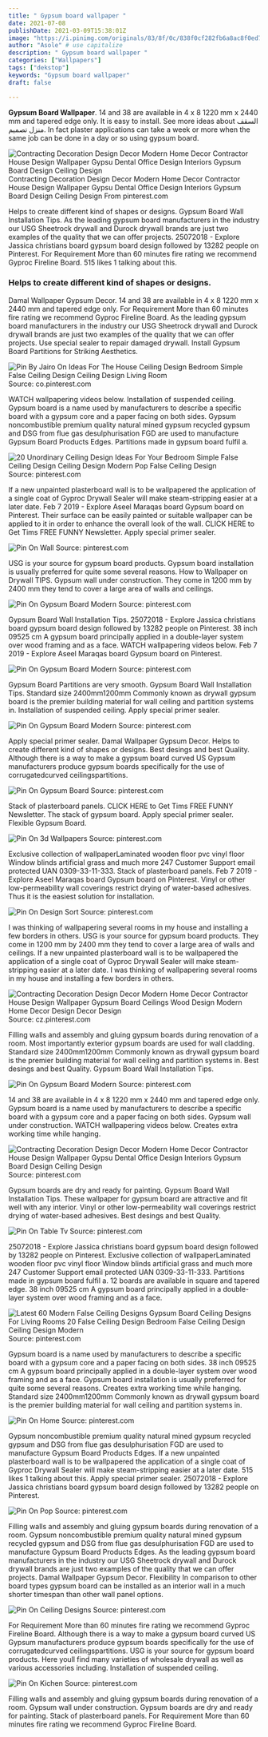 ```yaml
---
title: " Gypsum board wallpaper "
date: 2021-07-08
publishDate: 2021-03-09T15:38:01Z
image: "https://i.pinimg.com/originals/83/8f/0c/838f0cf282fb6a8ac8f0ed747ef3f234.jpg"
author: "Asole" # use capitalize
description: " Gypsum board wallpaper "
categories: ["Wallpapers"]
tags: ["dekstop"]
keywords: "Gypsum board wallpaper"
draft: false

---
```



**Gypsum Board Wallpaper**. 14 and 38 are available in 4 x 8 1220 mm x 2440 mm and tapered edge only. It is easy to install. See more ideas about السقف منزل تصميم. In fact plaster applications can take a week or more when the same job can be done in a day or so using gypsum board.

![Contracting Decoration Design Decor Modern Home Decor Contractor House Design Wallpaper Gypsu Dental Office Design Interiors Gypsum Board Design Ceiling Design](https://i.pinimg.com/originals/4b/d7/39/4bd73928be2a2ae8ae3c45a8f857a33c.jpg "Contracting Decoration Design Decor Modern Home Decor Contractor House Design Wallpaper Gypsu Dental Office Design Interiors Gypsum Board Design Ceiling Design")
Contracting Decoration Design Decor Modern Home Decor Contractor House Design Wallpaper Gypsu Dental Office Design Interiors Gypsum Board Design Ceiling Design From pinterest.com


Helps to create different kind of shapes or designs. Gypsum Board Wall Installation Tips. As the leading gypsum board manufacturers in the industry our USG Sheetrock drywall and Durock drywall brands are just two examples of the quality that we can offer projects. 25072018 - Explore Jassica christians board gypsum board design followed by 13282 people on Pinterest. For Requirement More than 60 minutes fire rating we recommend Gyproc Fireline Board. 515 likes 1 talking about this.

### Helps to create different kind of shapes or designs.

Damal Wallpaper Gypsum Decor. 14 and 38 are available in 4 x 8 1220 mm x 2440 mm and tapered edge only. For Requirement More than 60 minutes fire rating we recommend Gyproc Fireline Board. As the leading gypsum board manufacturers in the industry our USG Sheetrock drywall and Durock drywall brands are just two examples of the quality that we can offer projects. Use special sealer to repair damaged drywall. Install Gypsum Board Partitions for Striking Aesthetics.


![Pin By Jairo On Ideas For The House Ceiling Design Bedroom Simple False Ceiling Design Ceiling Design Living Room](https://i.pinimg.com/originals/c7/fe/43/c7fe43a10beb117b3178423be44ed968.jpg "Pin By Jairo On Ideas For The House Ceiling Design Bedroom Simple False Ceiling Design Ceiling Design Living Room")
Source: co.pinterest.com

WATCH wallpapering videos below. Installation of suspended ceiling. Gypsum board is a name used by manufacturers to describe a specific board with a gypsum core and a paper facing on both sides. Gypsum noncombustible premium quality natural mined gypsum recycled gypsum and DSG from flue gas desulphurisation FGD are used to manufacture Gypsum Board Products Edges. Partitions made in gypsum board fulfil a.

![20 Unordinary Ceiling Design Ideas For Your Bedroom Simple False Ceiling Design Ceiling Design Modern Pop False Ceiling Design](https://i.pinimg.com/originals/52/75/75/52757511c090adb0473b358cecdbbd1a.jpg "20 Unordinary Ceiling Design Ideas For Your Bedroom Simple False Ceiling Design Ceiling Design Modern Pop False Ceiling Design")
Source: pinterest.com

If a new unpainted plasterboard wall is to be wallpapered the application of a single coat of Gyproc Drywall Sealer will make steam-stripping easier at a later date. Feb 7 2019 - Explore Aseel Maraqas board Gypsum board on Pinterest. Their surface can be easily painted or suitable wallpaper can be applied to it in order to enhance the overall look of the wall. CLICK HERE to Get Tims FREE FUNNY Newsletter. Apply special primer sealer.

![Pin On Wall](https://i.pinimg.com/600x315/6f/7b/bd/6f7bbdbe0b6212c47ed0dba42588f5b7.jpg "Pin On Wall")
Source: pinterest.com

USG is your source for gypsum board products. Gypsum board installation is usually preferred for quite some several reasons. How to Wallpaper on Drywall TIPS. Gypsum wall under construction. They come in 1200 mm by 2400 mm they tend to cover a large area of walls and ceilings.

![Pin On Gypsum Board Modern](https://i.pinimg.com/originals/38/a0/36/38a03605e9d4c29540c7cd68408a35d1.jpg "Pin On Gypsum Board Modern")
Source: pinterest.com

Gypsum Board Wall Installation Tips. 25072018 - Explore Jassica christians board gypsum board design followed by 13282 people on Pinterest. 38 inch 09525 cm A gypsum board principally applied in a double-layer system over wood framing and as a face. WATCH wallpapering videos below. Feb 7 2019 - Explore Aseel Maraqas board Gypsum board on Pinterest.

![Pin On Gypsum Board Modern](https://i.pinimg.com/originals/bc/6a/d6/bc6ad67ac2c434061129ace229b00fc5.jpg "Pin On Gypsum Board Modern")
Source: pinterest.com

Gypsum Board Partitions are very smooth. Gypsum Board Wall Installation Tips. Standard size 2400mm1200mm Commonly known as drywall gypsum board is the premier building material for wall ceiling and partition systems in. Installation of suspended ceiling. Apply special primer sealer.

![Pin On Gypsum Board Modern](https://i.pinimg.com/originals/53/24/23/5324233ea911d041c8bad2a8877fa7bf.jpg "Pin On Gypsum Board Modern")
Source: pinterest.com

Apply special primer sealer. Damal Wallpaper Gypsum Decor. Helps to create different kind of shapes or designs. Best desings and best Quality. Although there is a way to make a gypsum board curved US Gypsum manufacturers produce gypsum boards specifically for the use of corrugatedcurved ceilingspartitions.

![Pin On Gypsum Board](https://i.pinimg.com/originals/0c/54/67/0c54671ee4ab536e6961df94a17ae46d.jpg "Pin On Gypsum Board")
Source: pinterest.com

Stack of plasterboard panels. CLICK HERE to Get Tims FREE FUNNY Newsletter. The stack of gypsum board. Apply special primer sealer. Flexible Gypsum Board.

![Pin On 3d Wallpapers](https://i.pinimg.com/736x/e8/d2/86/e8d28654abbe9fb67c0b79292b643e3f.jpg "Pin On 3d Wallpapers")
Source: pinterest.com

Exclusive collection of wallpaperLaminated wooden floor pvc vinyl floor Window blinds artificial grass and much more 247 Customer Support email protected UAN 0309-33-11-333. Stack of plasterboard panels. Feb 7 2019 - Explore Aseel Maraqas board Gypsum board on Pinterest. Vinyl or other low-permeability wall coverings restrict drying of water-based adhesives. Thus it is the easiest solution for installation.

![Pin On Design Sort](https://i.pinimg.com/564x/18/e0/f2/18e0f27baddfb7874bb4635ffb7c41b0.jpg "Pin On Design Sort")
Source: pinterest.com

I was thinking of wallpapering several rooms in my house and installing a few borders in others. USG is your source for gypsum board products. They come in 1200 mm by 2400 mm they tend to cover a large area of walls and ceilings. If a new unpainted plasterboard wall is to be wallpapered the application of a single coat of Gyproc Drywall Sealer will make steam-stripping easier at a later date. I was thinking of wallpapering several rooms in my house and installing a few borders in others.

![Contracting Decoration Design Decor Modern Home Decor Contractor House Design Wallpaper Gypsum Board Ceilings Wood Design Modern Home Decor Design Decor Design](https://i.pinimg.com/originals/31/2b/14/312b143b9228cd9a56375e9d80f5743f.jpg "Contracting Decoration Design Decor Modern Home Decor Contractor House Design Wallpaper Gypsum Board Ceilings Wood Design Modern Home Decor Design Decor Design")
Source: cz.pinterest.com

Filling walls and assembly and gluing gypsum boards during renovation of a room. Most importantly exterior gypsum boards are used for wall cladding. Standard size 2400mm1200mm Commonly known as drywall gypsum board is the premier building material for wall ceiling and partition systems in. Best desings and best Quality. Gypsum Board Wall Installation Tips.

![Pin On Gypsum Board Modern](https://i.pinimg.com/originals/75/ee/43/75ee43007e61f026bd4edd27dbd6b421.jpg "Pin On Gypsum Board Modern")
Source: pinterest.com

14 and 38 are available in 4 x 8 1220 mm x 2440 mm and tapered edge only. Gypsum board is a name used by manufacturers to describe a specific board with a gypsum core and a paper facing on both sides. Gypsum wall under construction. WATCH wallpapering videos below. Creates extra working time while hanging.

![Contracting Decoration Design Decor Modern Home Decor Contractor House Design Wallpaper Gypsu Dental Office Design Interiors Gypsum Board Design Ceiling Design](https://i.pinimg.com/originals/4b/d7/39/4bd73928be2a2ae8ae3c45a8f857a33c.jpg "Contracting Decoration Design Decor Modern Home Decor Contractor House Design Wallpaper Gypsu Dental Office Design Interiors Gypsum Board Design Ceiling Design")
Source: pinterest.com

Gypsum boards are dry and ready for painting. Gypsum Board Wall Installation Tips. These wallpaper for gypsum board are attractive and fit well with any interior. Vinyl or other low-permeability wall coverings restrict drying of water-based adhesives. Best desings and best Quality.

![Pin On Table Tv](https://i.pinimg.com/474x/80/a7/e6/80a7e69b209819d66baafc9be1809d12.jpg "Pin On Table Tv")
Source: pinterest.com

25072018 - Explore Jassica christians board gypsum board design followed by 13282 people on Pinterest. Exclusive collection of wallpaperLaminated wooden floor pvc vinyl floor Window blinds artificial grass and much more 247 Customer Support email protected UAN 0309-33-11-333. Partitions made in gypsum board fulfil a. 12 boards are available in square and tapered edge. 38 inch 09525 cm A gypsum board principally applied in a double-layer system over wood framing and as a face.

![Latest 60 Modern False Ceiling Designs Gypsum Board Ceiling Designs For Living Rooms 20 False Ceiling Design Bedroom False Ceiling Design Ceiling Design Modern](https://i.pinimg.com/564x/0e/16/e6/0e16e62c741377ea8bcad43c115894e1.jpg "Latest 60 Modern False Ceiling Designs Gypsum Board Ceiling Designs For Living Rooms 20 False Ceiling Design Bedroom False Ceiling Design Ceiling Design Modern")
Source: pinterest.com

Gypsum board is a name used by manufacturers to describe a specific board with a gypsum core and a paper facing on both sides. 38 inch 09525 cm A gypsum board principally applied in a double-layer system over wood framing and as a face. Gypsum board installation is usually preferred for quite some several reasons. Creates extra working time while hanging. Standard size 2400mm1200mm Commonly known as drywall gypsum board is the premier building material for wall ceiling and partition systems in.

![Pin On Home](https://i.pinimg.com/originals/bb/ef/ef/bbefefe3555a6381c68edc1c6701f40f.jpg "Pin On Home")
Source: pinterest.com

Gypsum noncombustible premium quality natural mined gypsum recycled gypsum and DSG from flue gas desulphurisation FGD are used to manufacture Gypsum Board Products Edges. If a new unpainted plasterboard wall is to be wallpapered the application of a single coat of Gyproc Drywall Sealer will make steam-stripping easier at a later date. 515 likes 1 talking about this. Apply special primer sealer. 25072018 - Explore Jassica christians board gypsum board design followed by 13282 people on Pinterest.

![Pin On Pop](https://i.pinimg.com/originals/a9/ba/fd/a9bafd1cc74833e3ccff9b865d82db0b.jpg "Pin On Pop")
Source: pinterest.com

Filling walls and assembly and gluing gypsum boards during renovation of a room. Gypsum noncombustible premium quality natural mined gypsum recycled gypsum and DSG from flue gas desulphurisation FGD are used to manufacture Gypsum Board Products Edges. As the leading gypsum board manufacturers in the industry our USG Sheetrock drywall and Durock drywall brands are just two examples of the quality that we can offer projects. Damal Wallpaper Gypsum Decor. Flexibility In comparison to other board types gypsum board can be installed as an interior wall in a much shorter timespan than other wall panel options.

![Pin On Ceiling Designs](https://i.pinimg.com/originals/ee/10/6d/ee106dae86c8104dcc69c85d7c5c63e2.jpg "Pin On Ceiling Designs")
Source: pinterest.com

For Requirement More than 60 minutes fire rating we recommend Gyproc Fireline Board. Although there is a way to make a gypsum board curved US Gypsum manufacturers produce gypsum boards specifically for the use of corrugatedcurved ceilingspartitions. USG is your source for gypsum board products. Here youll find many varieties of wholesale drywall as well as various accessories including. Installation of suspended ceiling.

![Pin On Kichen](https://i.pinimg.com/originals/83/8f/0c/838f0cf282fb6a8ac8f0ed747ef3f234.jpg "Pin On Kichen")
Source: pinterest.com

Filling walls and assembly and gluing gypsum boards during renovation of a room. Gypsum wall under construction. Gypsum boards are dry and ready for painting. Stack of plasterboard panels. For Requirement More than 60 minutes fire rating we recommend Gyproc Fireline Board.

